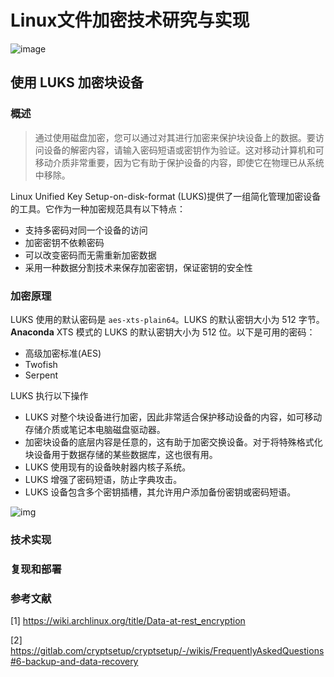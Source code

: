 # Linux文件加密技术研究与实现
![image](https://github.com/OSSXDU/Linux_Encrypt/assets/70969752/8083a40e-9187-46a0-be44-57041af9bbaa)


##  使用 LUKS 加密块设备

### 概述

> 通过使用磁盘加密，您可以通过对其进行加密来保护块设备上的数据。要访问设备的解密内容，请输入密码短语或密钥作为验证。这对移动计算机和可移动介质非常重要，因为它有助于保护设备的内容，即使它在物理已从系统中移除。

Linux Unified Key Setup-on-disk-format (LUKS)提供了一组简化管理加密设备的工具。它作为一种加密规范具有以下特点：

- 支持多密码对同一个设备的访问
- 加密密钥不依赖密码
- 可以改变密码而无需重新加密数据
- 采用一种数据分割技术来保存加密密钥，保证密钥的安全性

### 加密原理

LUKS 使用的默认密码是 `aes-xts-plain64`。LUKS 的默认密钥大小为 512 字节。**Anaconda** XTS 模式的 LUKS 的默认密钥大小为 512 位。以下是可用的密码：

- 高级加密标准(AES)
- Twofish
- Serpent

LUKS 执行以下操作

- LUKS 对整个块设备进行加密，因此非常适合保护移动设备的内容，如可移动存储介质或笔记本电脑磁盘驱动器。
- 加密块设备的底层内容是任意的，这有助于加密交换设备。对于将特殊格式化块设备用于数据存储的某些数据库，这也很有用。
- LUKS 使用现有的设备映射器内核子系统。
- LUKS 增强了密码短语，防止字典攻击。
- LUKS 设备包含多个密钥插槽，其允许用户添加备份密钥或密码短语。

![img](https://img-blog.csdnimg.cn/20210709103633103.jpg?x-oss-process=image/watermark,type_ZmFuZ3poZW5naGVpdGk,shadow_10,text_aHR0cHM6Ly9ibG9nLmNzZG4ubmV0L2JlbWluZDE=,size_16,color_FFFFFF,t_70)

### 技术实现





### 复现和部署





### 参考文献

[1] https://wiki.archlinux.org/title/Data-at-rest_encryption

[2] https://gitlab.com/cryptsetup/cryptsetup/-/wikis/FrequentlyAskedQuestions#6-backup-and-data-recovery

